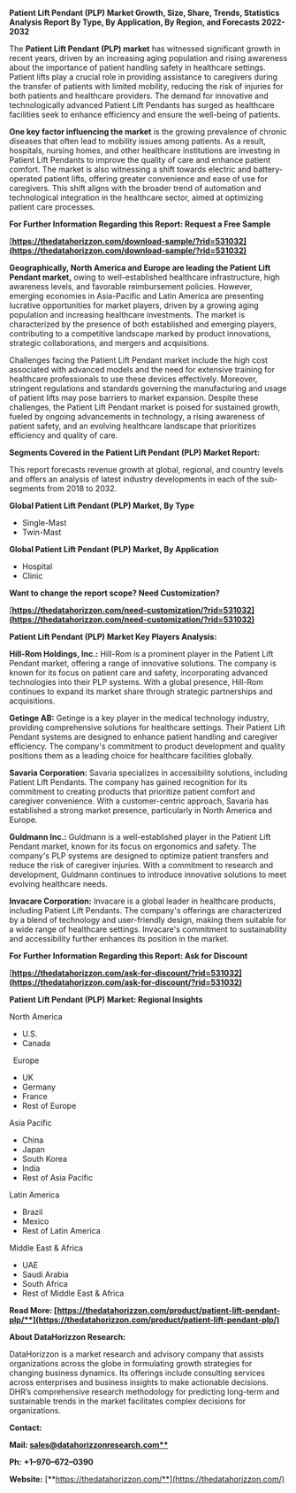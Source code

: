 ﻿**Patient Lift Pendant (PLP) Market Growth, Size, Share, Trends, Statistics Analysis Report By Type, By Application, By Region, and Forecasts 2022-2032**


The **Patient Lift Pendant (PLP) market** has witnessed significant growth in recent years, driven by an increasing aging population and rising awareness about the importance of patient handling safety in healthcare settings. Patient lifts play a crucial role in providing assistance to caregivers during the transfer of patients with limited mobility, reducing the risk of injuries for both patients and healthcare providers. The demand for innovative and technologically advanced Patient Lift Pendants has surged as healthcare facilities seek to enhance efficiency and ensure the well-being of patients.

**One key factor influencing the market** is the growing prevalence of chronic diseases that often lead to mobility issues among patients. As a result, hospitals, nursing homes, and other healthcare institutions are investing in Patient Lift Pendants to improve the quality of care and enhance patient comfort. The market is also witnessing a shift towards electric and battery-operated patient lifts, offering greater convenience and ease of use for caregivers. This shift aligns with the broader trend of automation and technological integration in the healthcare sector, aimed at optimizing patient care processes.

**For Further Information Regarding this Report: Request a Free Sample**	

[**https://thedatahorizzon.com/download-sample/?rid=531032](https://thedatahorizzon.com/download-sample/?rid=531032)**  

**Geographically, North America and Europe are leading the Patient Lift Pendant market,** owing to well-established healthcare infrastructure, high awareness levels, and favorable reimbursement policies. However, emerging economies in Asia-Pacific and Latin America are presenting lucrative opportunities for market players, driven by a growing aging population and increasing healthcare investments. The market is characterized by the presence of both established and emerging players, contributing to a competitive landscape marked by product innovations, strategic collaborations, and mergers and acquisitions.

Challenges facing the Patient Lift Pendant market include the high cost associated with advanced models and the need for extensive training for healthcare professionals to use these devices effectively. Moreover, stringent regulations and standards governing the manufacturing and usage of patient lifts may pose barriers to market expansion. Despite these challenges, the Patient Lift Pendant market is poised for sustained growth, fueled by ongoing advancements in technology, a rising awareness of patient safety, and an evolving healthcare landscape that prioritizes efficiency and quality of care.

**Segments Covered in the Patient Lift Pendant (PLP) Market Report:**

This report forecasts revenue growth at global, regional, and country levels and offers an analysis of latest industry developments in each of the sub-segments from 2018 to 2032.

**Global Patient Lift Pendant (PLP) Market, By Type**

- Single-Mast
- Twin-Mast

**Global Patient Lift Pendant (PLP) Market, By Application**

- Hospital
- Clinic

**Want to change the report scope? Need Customization?**

[**https://thedatahorizzon.com/need-customization/?rid=531032](https://thedatahorizzon.com/need-customization/?rid=531032)** 

**Patient Lift Pendant (PLP) Market Key Players Analysis:** 

**Hill-Rom Holdings, Inc.:** Hill-Rom is a prominent player in the Patient Lift Pendant market, offering a range of innovative solutions. The company is known for its focus on patient care and safety, incorporating advanced technologies into their PLP systems. With a global presence, Hill-Rom continues to expand its market share through strategic partnerships and acquisitions.

**Getinge AB:** Getinge is a key player in the medical technology industry, providing comprehensive solutions for healthcare settings. Their Patient Lift Pendant systems are designed to enhance patient handling and caregiver efficiency. The company's commitment to product development and quality positions them as a leading choice for healthcare facilities globally.

**Savaria Corporation:** Savaria specializes in accessibility solutions, including Patient Lift Pendants. The company has gained recognition for its commitment to creating products that prioritize patient comfort and caregiver convenience. With a customer-centric approach, Savaria has established a strong market presence, particularly in North America and Europe.

**Guldmann Inc.:** Guldmann is a well-established player in the Patient Lift Pendant market, known for its focus on ergonomics and safety. The company's PLP systems are designed to optimize patient transfers and reduce the risk of caregiver injuries. With a commitment to research and development, Guldmann continues to introduce innovative solutions to meet evolving healthcare needs.

**Invacare Corporation:** Invacare is a global leader in healthcare products, including Patient Lift Pendants. The company's offerings are characterized by a blend of technology and user-friendly design, making them suitable for a wide range of healthcare settings. Invacare's commitment to sustainability and accessibility further enhances its position in the market.

**For Further Information Regarding this Report: Ask for Discount**	

[**https://thedatahorizzon.com/ask-for-discount/?rid=531032](https://thedatahorizzon.com/ask-for-discount/?rid=531032)** 

**Patient Lift Pendant (PLP) Market: Regional Insights**

North America

- U.S.
- Canada

` `Europe

- UK
- Germany
- France
- Rest of Europe

Asia Pacific

- China
- Japan
- South Korea
- India
- Rest of Asia Pacific

Latin America

- Brazil
- Mexico
- Rest of Latin America

Middle East & Africa

- UAE
- Saudi Arabia
- South Africa
- Rest of Middle East & Africa

**Read More: [https://thedatahorizzon.com/product/patient-lift-pendant-plp/**](https://thedatahorizzon.com/product/patient-lift-pendant-plp/)** 

**About DataHorizzon Research:**

DataHorizzon is a market research and advisory company that assists organizations across the globe in formulating growth strategies for changing business dynamics. Its offerings include consulting services across enterprises and business insights to make actionable decisions. DHR’s comprehensive research methodology for predicting long-term and sustainable trends in the market facilitates complex decisions for organizations.

**Contact:**

**Mail: [sales@datahorizzonresearch.com**](mailto:sales@datahorizzonresearch.com)**

**Ph:** **+1–970–672–0390**

**Website:** [**https://thedatahorizzon.com/**](https://thedatahorizzon.com/)
